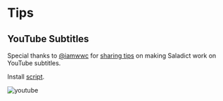 # Tips

## YouTube Subtitles

Special thanks to [@iamwwc](https://github.com/iamwwc) for [sharing tips](https://github.com/crimx/ext-saladict/issues/802) on making Saladict work on YouTube subtitles.

Install [script](https://greasyfork.org/en/scripts/402598-youtube-entancer-of-mine).

![youtube](https://user-images.githubusercontent.com/24750337/82004593-e127d900-9695-11ea-88a2-4d0c13996adc.png)
